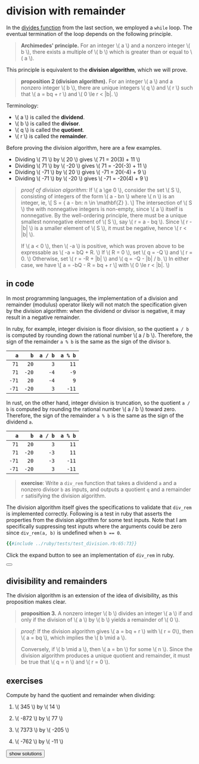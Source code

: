 # division with remainder

In the [divides function](./divisibility.md#divides-exercise) from the last
section, we employed a `while` loop.  The eventual termination of the loop
depends on the following principle.

> **Archimedes' principle.**
> For an integer \\( a \\) and a nonzero integer \\( b \\), there exists a
> multiple of \\( b \\) which is greater than or equal to \\( a \\).

This principle is equivalent to the **division algorithm**, which we will
prove.

<span id="division-algorithm" />

> **proposition 2 (division algorithm).**
> For an integer \\( a \\) and a nonzero integer \\( b \\), there are unique
> integers \\( q \\) and \\( r \\) such that
> \\( a = bq + r \\) and \\( 0 \le r < |b|. \\)

Terminology:
- \\( a \\) is called the **dividend**.
- \\( b \\) is called the **divisor**.
- \\( q \\) is called the **quotient**.
- \\( r \\) is called the **remainder**.

Before proving the division algorithm, here are a few examples.
- Dividing \\( 71 \\) by \\( 20 \\) gives \\( 71 = 20(3) + 11 \\)
- Dividing \\( 71 \\) by \\( -20 \\) gives \\( 71 = -20(-3) + 11  \\)
- Dividing \\( -71 \\) by \\( 20 \\) gives \\( -71 = 20(-4) + 9 \\)
- Dividing \\( -71 \\) by \\( -20 \\) gives \\( -71 = -20(4) + 9 \\)

> *proof of division algorithm:*
> If \\( a \ge 0 \\), consider the set \\( S \\), consisting of integers of
> the form \\( a - bn \\) where \\( n \\) is an integer, ie,
> \\[ S = \{ a - bn: n \in \mathbf{Z} \}. \\]
> The intersection of \\( S \\) the with nonnegative integers is non-empty,
> since \\( a \\) itself is nonnegative. By the well-ordering principle, there
> must be a unique smallest nonnegative element of \\( S \\), say
> \\( r = a - bq \\).  Since \\( r - |b| \\) is a smaller element of \\( S \\),
> it must be negative, hence \\( r < |b| \\).
>
> If \\( a < 0 \\), then \\( -a \\) is positive, which was proven above to be
> expressable as \\( -a = bQ + R. \\)  If \\( R = 0 \\), set \\( q = -Q \\) and
> \\( r = 0. \\)  Otherwise, set \\( r = -R + |b| \\) and
> \\( q = -Q - |b| / b. \\)  In either case, we have
> \\[ a = -bQ - R = bq + r \\] with \\( 0 \le r < |b|. \\)

## in code

In most programming languages, the implementation of a division and remainder
(modulus) operator likely will not match the specification given by the
division algorithm: when the dividend or divisor is negative, it may result in
a negative remainder.

In ruby, for example, integer division is floor division, so the quotient
`a / b` is computed by rounding down the rational number \\( a / b \\).
Therefore, the sign of the remainder `a % b` is the same as the sign of the
divisor `b`.

|   `a` |   `b` | `a / b` | `a % b` |
|------:|------:|--------:|--------:|
|  `71` |  `20` |     `3` |    `11` |
|  `71` | `-20` |    `-4` |    `-9` |
| `-71` |  `20` |    `-4` |     `9` |
| `-71` | `-20` |     `3` |   `-11` |

In rust, on the other hand, integer division is truncation, so the quotient
`a / b` is computed by rounding the rational number \\( a / b \\) toward zero.
Therefore, the sign of the remainder `a % b` is the same as the sign of the
dividend `a`.

|   `a` |   `b` | `a / b` | `a % b` |
|------:|------:|--------:|--------:|
|  `71` |  `20` |     `3` |    `11` |
|  `71` | `-20` |    `-3` |    `11` |
| `-71` |  `20` |    `-3` |   `-11` |
| `-71` | `-20` |     `3` |   `-11` |

<span id="division-algorithm-exercise" />

> **exercise**:
> Write a `div_rem` function that takes a dividend `a` and a nonzero divisor
> `b` as inputs, and outputs a quotient `q` and a remainder `r` satisifying
> the division algorithm.

The division algorithm itself gives the specifications to validate that
`div_rem` is implemented correctly.  Following is a test in ruby that asserts
the properties from the division algorithm for some test inputs.  Note that I
am specifically suppressing test inputs where the arguments could be zero since
`div_rem(a, b)` is undefined when `b == 0`.

```ruby
{{#include ../ruby/tests/test_division.rb:65:73}}
```

Click the expand button to see an implementation of `div_rem` in ruby.

<button class="fa fa-expand" onClick="showContent('div_rem')"></button>
<div id="div_rem" style="display: none;">

```ruby
{{#include ../ruby/division.rb:16:22}}
```

</div>

## divisibility and remainders

The division algorithm is an extension of the idea of divisibility, as this
proposition makes clear.

> **proposition 3.**
> A nonzero integer \\( b \\) divides an integer \\( a \\) if and only if the
> division of \\( a \\) by \\( b \\) yields a remainder of \\( 0 \\).

> *proof:*
> If the division algorithm gives \\( a = bq + r \\) with \\( r = 0\\), then
> \\( a = bq \\), which implies the \\( b \mid a \\).
>
> Conversely, if \\( b \mid a \\), then \\( a = bn \\) for some \\( n \\).
> Since the division algorithm produces a unique quotient and remainder, it
> must be true that \\( q = n \\) and \\( r = 0 \\).

<span id="exercises" />

## exercises

Compute by hand the quotient and remainder when dividing:

1. \\( 345 \\) by \\( 14 \\)

2. \\( -872 \\) by \\( 77 \\)

3. \\( 7373 \\) by \\( -205 \\)

4. \\( -762 \\) by \\( -11 \\)

<button onClick="showContent('solutions')">show solutions</button>
<div id="solutions" style="display: none;">

1. \\( 345 = 14(24) + 9 \\)

2. \\( -872 = 77(-12) + 52 \\)

3. \\( 7373 = -205(-35) + 198 \\)

4. \\( -762 = -11(70) + 8 \\)

</div>

